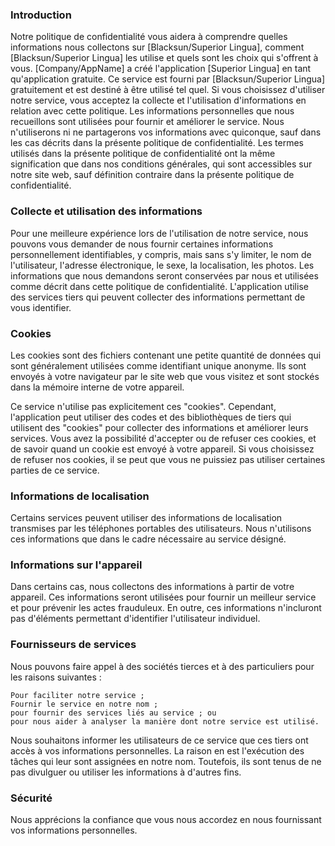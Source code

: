 ### Introduction

Notre politique de confidentialité vous aidera à comprendre quelles informations nous collectons sur [Blacksun/Superior Lingua], comment [Blacksun/Superior Lingua] les utilise et quels sont les choix qui s'offrent à vous. [Company/AppName] a créé l'application [Superior Lingua] en tant qu'application gratuite. Ce service est fourni par [Blacksun/Superior Lingua] gratuitement et est destiné à être utilisé tel quel. Si vous choisissez d'utiliser notre service, vous acceptez la collecte et l'utilisation d'informations en relation avec cette politique. Les informations personnelles que nous recueillons sont utilisées pour fournir et améliorer le service. Nous n'utiliserons ni ne partagerons vos informations avec quiconque, sauf dans les cas décrits dans la présente politique de confidentialité.
Les termes utilisés dans la présente politique de confidentialité ont la même signification que dans nos conditions générales, qui sont accessibles sur notre site web, sauf définition contraire dans la présente politique de confidentialité.
### Collecte et utilisation des informations

Pour une meilleure expérience lors de l'utilisation de notre service, nous pouvons vous demander de nous fournir certaines informations personnellement identifiables, y compris, mais sans s'y limiter, le nom de l'utilisateur, l'adresse électronique, le sexe, la localisation, les photos. Les informations que nous demandons seront conservées par nous et utilisées comme décrit dans cette politique de confidentialité.
L'application utilise des services tiers qui peuvent collecter des informations permettant de vous identifier.
### Cookies

Les cookies sont des fichiers contenant une petite quantité de données qui sont généralement utilisées comme identifiant unique anonyme. Ils sont envoyés à votre navigateur par le site web que vous visitez et sont stockés dans la mémoire interne de votre appareil.

Ce service n'utilise pas explicitement ces "cookies". Cependant, l'application peut utiliser des codes et des bibliothèques de tiers qui utilisent des "cookies" pour collecter des informations et améliorer leurs services. Vous avez la possibilité d'accepter ou de refuser ces cookies, et de savoir quand un cookie est envoyé à votre appareil. Si vous choisissez de refuser nos cookies, il se peut que vous ne puissiez pas utiliser certaines parties de ce service.
### Informations de localisation

Certains services peuvent utiliser des informations de localisation transmises par les téléphones portables des utilisateurs. Nous n'utilisons ces informations que dans le cadre nécessaire au service désigné.
### Informations sur l'appareil

Dans certains cas, nous collectons des informations à partir de votre appareil. Ces informations seront utilisées pour fournir un meilleur service et pour prévenir les actes frauduleux. En outre, ces informations n'incluront pas d'éléments permettant d'identifier l'utilisateur individuel.
### Fournisseurs de services

Nous pouvons faire appel à des sociétés tierces et à des particuliers pour les raisons suivantes :

    Pour faciliter notre service ;
    Fournir le service en notre nom ;
    pour fournir des services liés au service ; ou
    pour nous aider à analyser la manière dont notre service est utilisé.

Nous souhaitons informer les utilisateurs de ce service que ces tiers ont accès à vos informations personnelles. La raison en est l'exécution des tâches qui leur sont assignées en notre nom. Toutefois, ils sont tenus de ne pas divulguer ou utiliser les informations à d'autres fins.
### Sécurité

Nous apprécions la confiance que vous nous accordez en nous fournissant vos informations personnelles.
